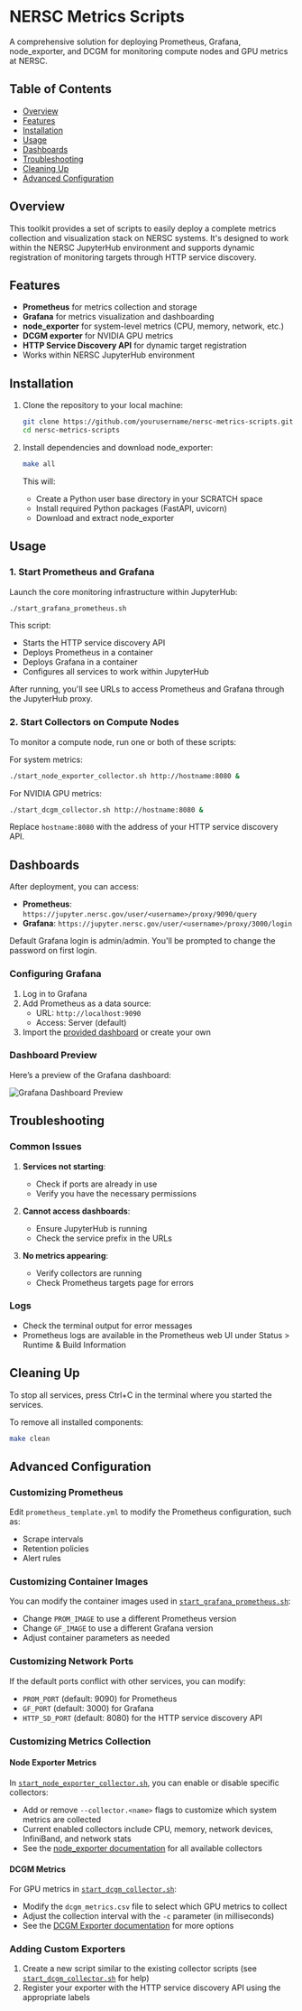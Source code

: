# NERSC Metrics Scripts

A comprehensive solution for deploying Prometheus, Grafana, node_exporter, and DCGM for monitoring compute nodes and GPU metrics at NERSC.

## Table of Contents

- [Overview](#overview)
- [Features](#features)
- [Installation](#installation)
- [Usage](#usage)
- [Dashboards](#dashboards)
- [Troubleshooting](#troubleshooting)
- [Cleaning Up](#cleaning-up)
- [Advanced Configuration](#advanced-configuration)

## Overview

This toolkit provides a set of scripts to easily deploy a complete metrics collection and visualization stack on NERSC systems. It's designed to work within the NERSC JupyterHub environment and supports dynamic registration of monitoring targets through HTTP service discovery.

## Features

- **Prometheus** for metrics collection and storage
- **Grafana** for metrics visualization and dashboarding
- **node_exporter** for system-level metrics (CPU, memory, network, etc.)
- **DCGM exporter** for NVIDIA GPU metrics
- **HTTP Service Discovery API** for dynamic target registration
- Works within NERSC JupyterHub environment

## Installation

1. Clone the repository to your local machine:

    ```bash
    git clone https://github.com/yourusername/nersc-metrics-scripts.git
    cd nersc-metrics-scripts
    ```

2. Install dependencies and download node_exporter:
   ```bash
   make all
   ```

   This will:
   - Create a Python user base directory in your SCRATCH space
   - Install required Python packages (FastAPI, uvicorn)
   - Download and extract node_exporter

## Usage

### 1. Start Prometheus and Grafana

Launch the core monitoring infrastructure within JupyterHub:

```bash
./start_grafana_prometheus.sh
```

This script:
- Starts the HTTP service discovery API
- Deploys Prometheus in a container
- Deploys Grafana in a container
- Configures all services to work within JupyterHub

After running, you'll see URLs to access Prometheus and Grafana through the JupyterHub proxy.

### 2. Start Collectors on Compute Nodes

To monitor a compute node, run one or both of these scripts:

For system metrics:
```bash
./start_node_exporter_collector.sh http://hostname:8080 &
```

For NVIDIA GPU metrics:
```bash
./start_dcgm_collector.sh http://hostname:8080 &
```

Replace `hostname:8080` with the address of your HTTP service discovery API.

## Dashboards

After deployment, you can access:

- **Prometheus**: `https://jupyter.nersc.gov/user/<username>/proxy/9090/query`
- **Grafana**: `https://jupyter.nersc.gov/user/<username>/proxy/3000/login`

Default Grafana login is admin/admin. You'll be prompted to change the password on first login.

### Configuring Grafana

1. Log in to Grafana
2. Add Prometheus as a data source:
   - URL: `http://localhost:9090`
   - Access: Server (default)
3. Import the [provided dashboard](/grafana_dashboard.json) or create your own

### Dashboard Preview
Here’s a preview of the Grafana dashboard:

![Grafana Dashboard Preview](grafana_dashboard_preview.png)


## Troubleshooting

### Common Issues

1. **Services not starting**:
   - Check if ports are already in use
   - Verify you have the necessary permissions

2. **Cannot access dashboards**:
   - Ensure JupyterHub is running
   - Check the service prefix in the URLs

3. **No metrics appearing**:
   - Verify collectors are running
   - Check Prometheus targets page for errors

### Logs

- Check the terminal output for error messages
- Prometheus logs are available in the Prometheus web UI under Status > Runtime & Build Information

## Cleaning Up

To stop all services, press Ctrl+C in the terminal where you started the services.

To remove all installed components:
```bash
make clean
```

## Advanced Configuration

### Customizing Prometheus

Edit `prometheus_template.yml` to modify the Prometheus configuration, such as:
- Scrape intervals
- Retention policies
- Alert rules

### Customizing Container Images

You can modify the container images used in [`start_grafana_prometheus.sh`](./start_grafana_prometheus.sh):
- Change `PROM_IMAGE` to use a different Prometheus version
- Change `GF_IMAGE` to use a different Grafana version
- Adjust container parameters as needed

### Customizing Network Ports

If the default ports conflict with other services, you can modify:
- `PROM_PORT` (default: 9090) for Prometheus
- `GF_PORT` (default: 3000) for Grafana
- `HTTP_SD_PORT` (default: 8080) for the HTTP service discovery API

### Customizing Metrics Collection

#### Node Exporter Metrics

In [`start_node_exporter_collector.sh`](./start_node_exporter_collector.sh), you can enable or disable specific collectors:
- Add or remove `--collector.<name>` flags to customize which system metrics are collected
- Current enabled collectors include CPU, memory, network devices, InfiniBand, and network stats
- See the [node_exporter documentation](https://github.com/prometheus/node_exporter) for all available collectors

#### DCGM Metrics

For GPU metrics in [`start_dcgm_collector.sh`](./start_dcgm_collector.sh):
- Modify the `dcgm_metrics.csv` file to select which GPU metrics to collect
- Adjust the collection interval with the `-c` parameter (in milliseconds)
- See the [DCGM Exporter documentation](https://github.com/NVIDIA/dcgm-exporter) for more options

### Adding Custom Exporters

1. Create a new script similar to the existing collector scripts (see [`start_dcgm_collector.sh`](./start_dcgm_collector.sh) for help)
2. Register your exporter with the HTTP service discovery API using the appropriate labels